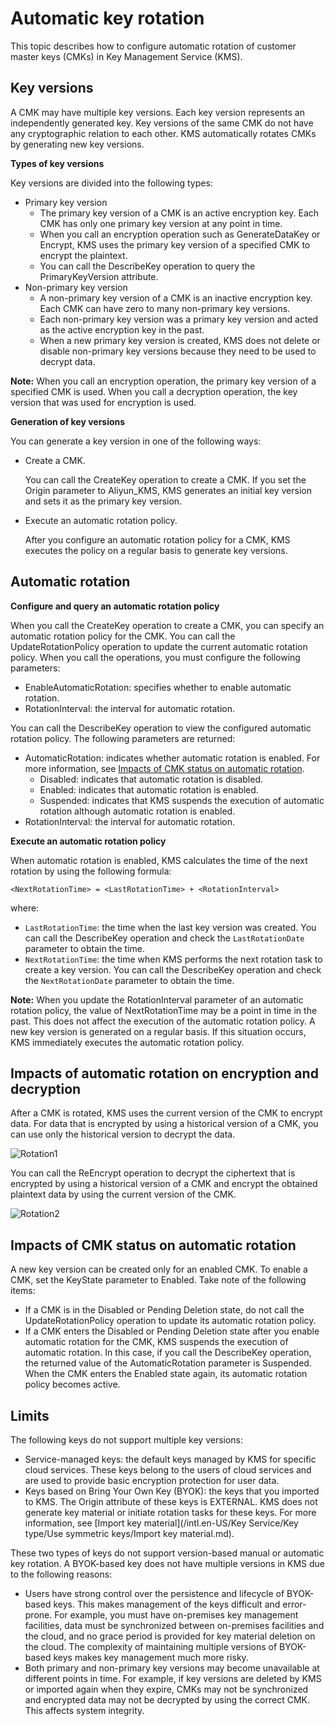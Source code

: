 # Automatic key rotation

This topic describes how to configure automatic rotation of customer master keys \(CMKs\) in Key Management Service \(KMS\).

## Key versions

A CMK may have multiple key versions. Each key version represents an independently generated key. Key versions of the same CMK do not have any cryptographic relation to each other. KMS automatically rotates CMKs by generating new key versions.

**Types of key versions**

Key versions are divided into the following types:

-   Primary key version
    -   The primary key version of a CMK is an active encryption key. Each CMK has only one primary key version at any point in time.
    -   When you call an encryption operation such as GenerateDataKey or Encrypt, KMS uses the primary key version of a specified CMK to encrypt the plaintext.
    -   You can call the DescribeKey operation to query the PrimaryKeyVersion attribute.
-   Non-primary key version
    -   A non-primary key version of a CMK is an inactive encryption key. Each CMK can have zero to many non-primary key versions.
    -   Each non-primary key version was a primary key version and acted as the active encryption key in the past.
    -   When a new primary key version is created, KMS does not delete or disable non-primary key versions because they need to be used to decrypt data.

**Note:** When you call an encryption operation, the primary key version of a specified CMK is used. When you call a decryption operation, the key version that was used for encryption is used.

**Generation of key versions**

You can generate a key version in one of the following ways:

-   Create a CMK.

    You can call the CreateKey operation to create a CMK. If you set the Origin parameter to Aliyun\_KMS, KMS generates an initial key version and sets it as the primary key version.

-   Execute an automatic rotation policy.

    After you configure an automatic rotation policy for a CMK, KMS executes the policy on a regular basis to generate key versions.


## Automatic rotation

**Configure and query an automatic rotation policy**

When you call the CreateKey operation to create a CMK, you can specify an automatic rotation policy for the CMK. You can call the UpdateRotationPolicy operation to update the current automatic rotation policy. When you call the operations, you must configure the following parameters:

-   EnableAutomaticRotation: specifies whether to enable automatic rotation.
-   RotationInterval: the interval for automatic rotation.

You can call the DescribeKey operation to view the configured automatic rotation policy. The following parameters are returned:

-   AutomaticRotation: indicates whether automatic rotation is enabled. For more information, see [Impacts of CMK status on automatic rotation](#section_sij_bov_djx).
    -   Disabled: indicates that automatic rotation is disabled.
    -   Enabled: indicates that automatic rotation is enabled.
    -   Suspended: indicates that KMS suspends the execution of automatic rotation although automatic rotation is enabled.
-   RotationInterval: the interval for automatic rotation.

**Execute an automatic rotation policy**

When automatic rotation is enabled, KMS calculates the time of the next rotation by using the following formula:

```
<NextRotationTime> = <LastRotationTime> + <RotationInterval>
```

where:

-   `LastRotationTime`: the time when the last key version was created. You can call the DescribeKey operation and check the `LastRotationDate` parameter to obtain the time.
-   `NextRotationTime`: the time when KMS performs the next rotation task to create a key version. You can call the DescribeKey operation and check the `NextRotationDate` parameter to obtain the time.

**Note:** When you update the RotationInterval parameter of an automatic rotation policy, the value of NextRotationTime may be a point in time in the past. This does not affect the execution of the automatic rotation policy. A new key version is generated on a regular basis. If this situation occurs, KMS immediately executes the automatic rotation policy.

## Impacts of automatic rotation on encryption and decryption

After a CMK is rotated, KMS uses the current version of the CMK to encrypt data. For data that is encrypted by using a historical version of a CMK, you can use only the historical version to decrypt the data.

![Rotation1](https://static-aliyun-doc.oss-accelerate.aliyuncs.com/assets/img/en-US/5160220061/p166794.png)

You can call the ReEncrypt operation to decrypt the ciphertext that is encrypted by using a historical version of a CMK and encrypt the obtained plaintext data by using the current version of the CMK.

![Rotation2](https://static-aliyun-doc.oss-accelerate.aliyuncs.com/assets/img/en-US/5160220061/p166798.png)

## Impacts of CMK status on automatic rotation

A new key version can be created only for an enabled CMK. To enable a CMK, set the KeyState parameter to Enabled. Take note of the following items:

-   If a CMK is in the Disabled or Pending Deletion state, do not call the UpdateRotationPolicy operation to update its automatic rotation policy.
-   If a CMK enters the Disabled or Pending Deletion state after you enable automatic rotation for the CMK, KMS suspends the execution of automatic rotation. In this case, if you call the DescribeKey operation, the returned value of the AutomaticRotation parameter is Suspended. When the CMK enters the Enabled state again, its automatic rotation policy becomes active.

## Limits

The following keys do not support multiple key versions:

-   Service-managed keys: the default keys managed by KMS for specific cloud services. These keys belong to the users of cloud services and are used to provide basic encryption protection for user data.
-   Keys based on Bring Your Own Key \(BYOK\): the keys that you imported to KMS. The Origin attribute of these keys is EXTERNAL. KMS does not generate key material or initiate rotation tasks for these keys. For more information, see [Import key material](/intl.en-US/Key Service/Key type/Use symmetric keys/Import key material.md).

These two types of keys do not support version-based manual or automatic key rotation. A BYOK-based key does not have multiple versions in KMS due to the following reasons:

-   Users have strong control over the persistence and lifecycle of BYOK-based keys. This makes management of the keys difficult and error-prone. For example, you must have on-premises key management facilities, data must be synchronized between on-premises facilities and the cloud, and no grace period is provided for key material deletion on the cloud. The complexity of maintaining multiple versions of BYOK-based keys makes key management much more risky.
-   Both primary and non-primary key versions may become unavailable at different points in time. For example, if key versions are deleted by KMS or imported again when they expire, CMKs may not be synchronized and encrypted data may not be decrypted by using the correct CMK. This affects system integrity.

